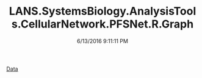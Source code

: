 ﻿---
title: LANS.SystemsBiology.AnalysisTools.CellularNetwork.PFSNet.R.Graph
date: 6/13/2016 9:11:11 PM
---

[Data](T-LANS.SystemsBiology.AnalysisTools.CellularNetwork.PFSNet.R.Graph.Data.html)
